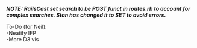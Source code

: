 ***NOTE: RailsCast set search to be POST funct in routes.rb to account for complex searches. Stan has changed it to SET to avoid errors.***


To-Do (for Neil):<br>
-Neatify IFP<br>
-More D3 vis<br>